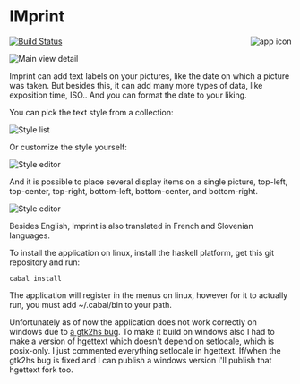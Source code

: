 # IMprint

<img align="right" src="https://raw.github.com/wiki/emmanueltouzery/imprint/imprint-128.png" alt="app icon"/>

[![Build Status](https://travis-ci.org/emmanueltouzery/imprint.png?branch=master)](https://travis-ci.org/emmanueltouzery/imprint)

![Main view detail](https://raw.github.com/wiki/emmanueltouzery/imprint/main_window.png)

Imprint can add text labels on your pictures, like the date on which a picture was taken. But besides this, it can add many more types of data, like exposition time, ISO.. And you can format the date to your liking.

You can pick the text style from a collection:

![Style list](https://raw.github.com/wiki/emmanueltouzery/imprint/styles_list.png)

Or customize the style yourself:

![Style editor](https://raw.github.com/wiki/emmanueltouzery/imprint/style_editor.png)

And it is possible to place several display items on a single picture, top-left, top-center, top-right, bottom-left, bottom-center, and bottom-right.

![Style editor](https://raw.github.com/wiki/emmanueltouzery/imprint/items_editor.png)

Besides English, Imprint is also translated in French and Slovenian languages.

To install the application on linux, install the haskell platform, get this git repository and run:

	cabal install

The application will register in the menus on linux, however for it to actually run, you must add ~/.cabal/bin to your path.

Unfortunately as of now the application does not work correctly on windows due to [a gtk2hs bug][]. To make it build on windows also I had to make a version of hgettext which doesn't depend on setlocale, which is posix-only. I just commented everything setlocale in hgettext. If/when the gtk2hs bug is fixed and I can publish a windows version I'll publish that hgettext fork too.

[a gtk2hs bug]: https://github.com/gtk2hs/gtk2hs/issues/33
